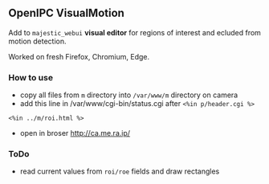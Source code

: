 ## OpenIPC VisualMotion
Add to `majestic_webui` **visual editor** for regions of interest and ecluded from motion detection.

Worked on fresh Firefox, Chromium, Edge.

### How to use
- copy all files from `m` directory into `/var/www/m` directory on camera
- add this line in /var/www/cgi-bin/status.cgi after `<%in p/header.cgi %>`
```
<%in ../m/roi.html %>
```
- open in broser http://ca.me.ra.ip/

### ToDo
- read current values from `roi/roe` fields and draw rectangles
